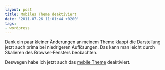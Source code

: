 ```yaml
---
layout: post
title: Mobiles Theme deaktiviert
date: '2011-07-26 11:01:44 +0200'
tags:
- wordpress
---
```

<p>Dank ein paar kleiner Änderungen an meinem Theme klappt die Darstellung jetzt auch prima bei niedrigeren Auflösungen. Das kann man leicht durch Skalieren des Browser-Fensters beobachten.</p>
<p>Deswegen habe ich jetzt auch das <a href="http://wordpress.org/extend/themes/carrington-mobile">mobile Theme</a> deaktiviert.</p>
